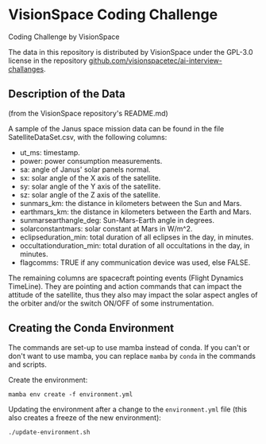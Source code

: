 # VisionSpace Coding Challenge

Coding Challenge by VisionSpace

The data in this repository is distributed by VisionSpace under the GPL-3.0 license in the repository [github.com/visionspacetec/ai-interview-challanges](https://github.com/visionspacetec/ai-interview-challanges).

## Description of the Data

(from the VisionSpace repository's README.md)

A sample of the Janus space mission data can be found in the file SatelliteDataSet.csv, with the following columns:

- ut_ms: timestamp.
- power: power consumption measurements.
- sa: angle of Janus' solar panels normal.
- sx: solar angle of the X axis of the satellite.
- sy: solar angle of the Y axis of the satellite.
- sz: solar angle of the Z axis of the satellite.
- sunmars_km: the distance in kilometers between the Sun and Mars.
- earthmars_km: the distance in kilometers between the Earth and Mars.
- sunmarsearthangle_deg: Sun-Mars-Earth angle in degrees.
- solarconstantmars: solar constant at Mars in W/m^2.
- eclipseduration_min: total duration of all eclipses in the day, in minutes.
- occultationduration_min: total duration of all occultations in the day, in minutes.
- flagcomms: TRUE if any communication device was used, else FALSE.

The remaining columns are spacecraft pointing events (Flight Dynamics TimeLine). They are pointing and action commands that can impact the attitude of the satellite, thus they also may impact the solar aspect angles of the orbiter and/or the switch ON/OFF of some instrumentation.

## Creating the Conda Environment

The commands are set-up to use mamba instead of conda. If you can't or don't want to use mamba, you can replace `mamba` by `conda` in the commands and scripts.

Create the environment:

    mamba env create -f environment.yml

Updating the environment after a change to the `environment.yml` file (this also creates a freeze of the new environment):

    ./update-environment.sh
